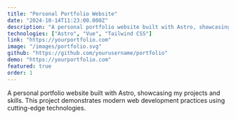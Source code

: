 ```yaml
---
title: "Personal Portfolio Website"
date: "2024-10-14T11:23:00.000Z"
description: "A personal portfolio website built with Astro, showcasing my projects and skills."
technologies: ["Astro", "Vue", "Tailwind CSS"]
link: "https://yourportfolio.com"
image: "/images/portfolio.svg"
github: "https://github.com/yourusername/portfolio"
demo: "https://yourportfolio.com"
featured: true
order: 1
---
```


A personal portfolio website built with Astro, showcasing my projects and skills. This project demonstrates modern web development practices using cutting-edge technologies.
